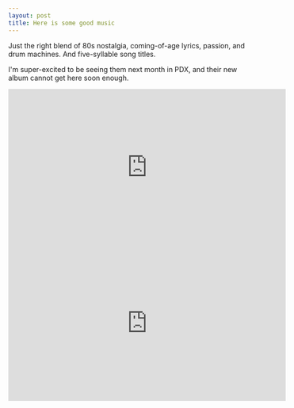 ```yaml
---
layout: post
title: Here is some good music
---
```


Just the right blend of 80s nostalgia, coming-of-age lyrics, passion, and drum machines. And five-syllable song titles.

I'm super-excited to be seeing them next month in PDX, and their new album cannot get here soon enough.

<iframe width="560" height="315" src="https://www.youtube.com/embed/06ruzN27AHg" frameborder="0" allowfullscreen></iframe>

<iframe width="560" height="315" src="https://www.youtube.com/embed/s__nbrPlCT0" frameborder="0" allowfullscreen></iframe>